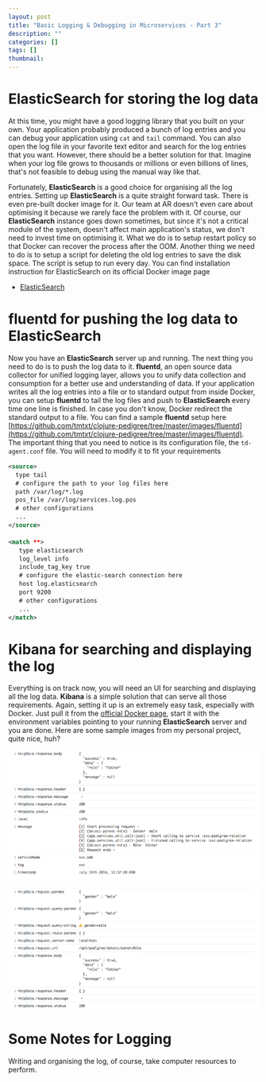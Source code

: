 ```yaml
---
layout: post
title: "Basic Logging & Debugging in Microservices - Part 3"
description: ""
categories: []
tags: []
thumbnail:
---
```


# ElasticSearch for storing the log data

At this time, you might have a good logging library that you built on your own. Your application
probably produced a bunch of log entries and you can debug your application using `cat` and `tail`
command. You can also open the log file in your favorite text editor and search for the log entries
that you want. However, there should be a better solution for that. Imagine when your log file grows
to thousands or millions or even billions of lines, that's not feasible to debug using the manual
way like that.

Fortunately, **ElasticSearch** is a good choice for organising all the log entries.
Setting up **ElasticSearch** is a quite straight forward
task. There is even pre-built docker image for it. Our team at AR doesn't even care about
optimising it because we rarely face the problem with it. Of course, our **ElasticSearch** instance
goes down sometimes, but since it's not a critical module of the system, doesn't affect main
application's status, we don't need to invest time on optimising it. What we do is to
setup restart policy so that Docker can recover the process after the OOM. Another thing we
need to do is to setup a script for deleting the old log entries to save the disk space. The
script is setup to run every day. You can find installation instruction for ElasticSearch on its
official Docker image page

- [ElasticSearch](https://hub.docker.com/_/elasticsearch/)

# fluentd for pushing the log data to ElasticSearch

Now you have an **ElasticSearch** server up and running. The next thing you need to do is to push
the log data to it. **fluentd**, an open source data collector for unified logging layer, allows you
to unify data collection and consumption for a better use and understanding of data. If your application
writes all the log entries into a file or to standard output from inside Docker,
you can setup **fluentd** to tail the log files and push to **ElasticSearch** every time one line is
finished. In case you don't know, Docker redirect the standard output to a file. You can find a
sample **fluentd** setup
here
[https://github.com/tmtxt/clojure-pedigree/tree/master/images/fluentd](https://github.com/tmtxt/clojure-pedigree/tree/master/images/fluentd).
The important thing that you need to notice is its configuration file, the `td-agent.conf` file. You
will need to modify it to fit your requirements

```xml
<source>
  type tail
  # configure the path to your log files here
  path /var/log/*.log
  pos_file /var/log/services.log.pos
  # other configurations
  ...
</source>

<match **>
   type elasticsearch
   log_level info
   include_tag_key true
   # configure the elastic-search connection here
   host log.elasticsearch
   port 9200
   # other configurations
   ...
</match>
```

# Kibana for searching and displaying the log

Everything is on track now, you will need an UI for searching and displaying all the log data.
**Kibana** is a simple solution that can serve all those requirements. Again, setting it up is an
extremely easy task, especially with Docker. Just pull it from the
[official Docker page](https://hub.docker.com/_/kibana/), start it with the environment variables
pointing to your running **ElasticSearch** server and you are done. Here are some sample images from
my personal project, quite nice, huh?

![Kibana](/files/2016-08-24-implement-a-simple-log-trace-in-clojure-ring/kibana1.png)

![Kibana](/files/2016-08-24-implement-a-simple-log-trace-in-clojure-ring/kibana2.png)

# Some Notes for Logging

Writing and organising the log, of course, take computer resources to perform.
